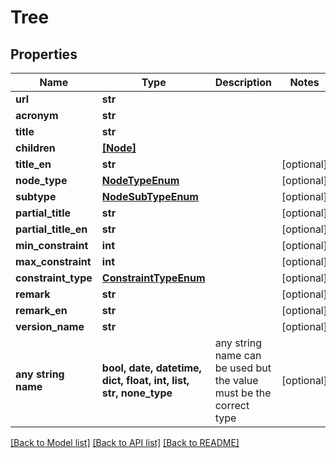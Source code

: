 # Tree


## Properties
Name | Type | Description | Notes
------------ | ------------- | ------------- | -------------
**url** | **str** |  | 
**acronym** | **str** |  | 
**title** | **str** |  | 
**children** | [**[Node]**](Node.md) |  | 
**title_en** | **str** |  | [optional] 
**node_type** | [**NodeTypeEnum**](NodeTypeEnum.md) |  | [optional] 
**subtype** | [**NodeSubTypeEnum**](NodeSubTypeEnum.md) |  | [optional] 
**partial_title** | **str** |  | [optional] 
**partial_title_en** | **str** |  | [optional] 
**min_constraint** | **int** |  | [optional] 
**max_constraint** | **int** |  | [optional] 
**constraint_type** | [**ConstraintTypeEnum**](ConstraintTypeEnum.md) |  | [optional] 
**remark** | **str** |  | [optional] 
**remark_en** | **str** |  | [optional] 
**version_name** | **str** |  | [optional] 
**any string name** | **bool, date, datetime, dict, float, int, list, str, none_type** | any string name can be used but the value must be the correct type | [optional]

[[Back to Model list]](../README.md#documentation-for-models) [[Back to API list]](../README.md#documentation-for-api-endpoints) [[Back to README]](../README.md)


